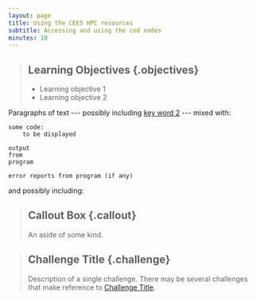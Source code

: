 ```yaml
---
layout: page
title: Using the CEES HPC resources
subtitle: Accessing and using the cod nodes
minutes: 10
---
```

> ## Learning Objectives {.objectives}
>
> * Learning objective 1
> * Learning objective 2

Paragraphs of text
--- possibly including [key word 2](reference.html#key-word-2) ---
mixed with:

~~~ {.python}
some code:
    to be displayed
~~~
~~~ {.output}
output
from
program
~~~
~~~ {.error}
error reports from program (if any)
~~~

and possibly including:

> ## Callout Box {.callout}
>
> An aside of some kind.

> ## Challenge Title {.challenge}
>
> Description of a single challenge.
> There may be several challenges
> that make reference to [Challenge Title](01-login.html#challenge-title).
